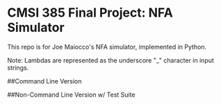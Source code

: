 # CMSI 385 Final Project: NFA Simulator

This repo is for Joe Maiocco's NFA simulator, implemented in Python.

Note: Lambdas are represented as the underscore "\_" character in input strings.

##Command Line Version


##Non-Command Line Version w/ Test Suite
